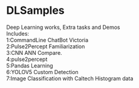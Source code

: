 # DLSamples
Deep Learning works, Extra tasks and Demos<br>
Includes:<br>
1:CommandLine ChatBot Victoria<br>
2:Pulse2Percept Familiarization<br>
3:CNN ANN Compare.<br>
4:pulse2percept<br>
5:Pandas Learning<br>
6:YOLOV5 Custom Detection<br>
7:Image Classification with Caltech Histogram data

